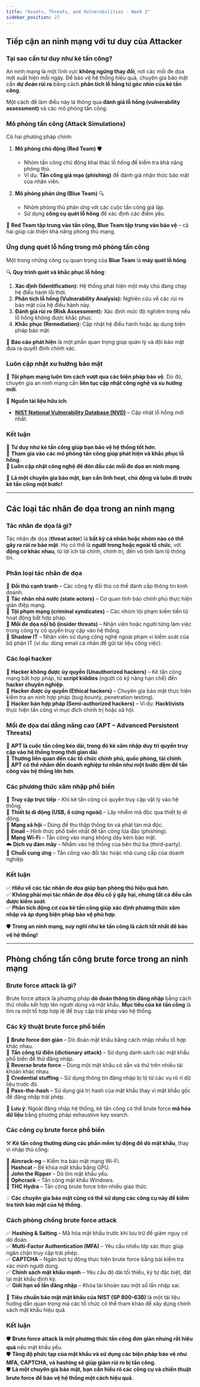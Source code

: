 ```yaml
---
title: "Assets, Threats, and Vulnerabilities - Week 2"
sidebar_position: 27
---
```


## **Tiếp cận an ninh mạng với tư duy của Attacker**

### **Tại sao cần tư duy như kẻ tấn công?**

An ninh mạng là một lĩnh vực **không ngừng thay đổi**, nơi các mối đe dọa mới xuất hiện mỗi ngày. Để bảo vệ hệ thống hiệu quả, chuyên gia bảo mật cần **dự đoán rủi ro** bằng cách **phân tích lỗ hổng từ góc nhìn của kẻ tấn công**.

Một cách để làm điều này là thông qua **đánh giá lỗ hổng (vulnerability assessment)** và các mô phỏng tấn công.

### **Mô phỏng tấn công (Attack Simulations)**

Có hai phương pháp chính:

1. **Mô phỏng chủ động (Red Team)** 🛡️

   - Nhóm tấn công chủ động khai thác lỗ hổng để kiểm tra khả năng phòng thủ.
   - Ví dụ: **Tấn công giả mạo (phishing)** để đánh giá nhận thức bảo mật của nhân viên.

2. **Mô phỏng phản ứng (Blue Team)** 🔍
   - Nhóm phòng thủ phản ứng với các cuộc tấn công giả lập.
   - Sử dụng **công cụ quét lỗ hổng** để xác định các điểm yếu.

🔹 **Red Team tập trung vào tấn công, Blue Team tập trung vào bảo vệ** – cả hai giúp cải thiện khả năng phòng thủ mạng.

### **Ứng dụng quét lỗ hổng trong mô phỏng tấn công**

Một trong những công cụ quan trọng của **Blue Team** là **máy quét lỗ hổng**.

🔍 **Quy trình quét và khắc phục lỗ hổng**:

1. **Xác định (Identification):** Hệ thống phát hiện một máy chủ đang chạy hệ điều hành lỗi thời.
2. **Phân tích lỗ hổng (Vulnerability Analysis):** Nghiên cứu về các rủi ro bảo mật của hệ điều hành này.
3. **Đánh giá rủi ro (Risk Assessment):** Xác định mức độ nghiêm trọng nếu lỗ hổng không được khắc phục.
4. **Khắc phục (Remediation):** Cập nhật hệ điều hành hoặc áp dụng biện pháp bảo mật.

📌 **Báo cáo phát hiện** là một phần quan trọng giúp quản lý và đội bảo mật đưa ra quyết định chính xác.

### **Luôn cập nhật xu hướng bảo mật**

🚀 **Tội phạm mạng luôn tìm cách vượt qua các biện pháp bảo vệ**. Do đó, chuyên gia an ninh mạng cần **liên tục cập nhật công nghệ và xu hướng mới**.

📖 **Nguồn tài liệu hữu ích**:

- **[NIST National Vulnerability Database (NVD)](https://nvd.nist.gov/)** – Cập nhật lỗ hổng mới nhất.

### **Kết luận**

🔹 **Tư duy như kẻ tấn công giúp bạn bảo vệ hệ thống tốt hơn**.  
🔹 **Tham gia vào các mô phỏng tấn công giúp phát hiện và khắc phục lỗ hổng**.  
🔹 **Luôn cập nhật công nghệ để đón đầu các mối đe dọa an ninh mạng**.

🚀 **Là một chuyên gia bảo mật, bạn cần linh hoạt, chủ động và luôn đi trước kẻ tấn công một bước!**

---

## **Các loại tác nhân đe dọa trong an ninh mạng**

### **Tác nhân đe dọa là gì?**

Tác nhân đe dọa (**threat actor**) là **bất kỳ cá nhân hoặc nhóm nào có thể gây ra rủi ro bảo mật**. Họ có thể là **người trong hoặc ngoài tổ chức**, với **động cơ khác nhau**, từ lợi ích tài chính, chính trị, đến vô tình làm lộ thông tin.

### **Phân loại tác nhân đe dọa**

🔹 **Đối thủ cạnh tranh** – Các công ty đối thủ có thể đánh cắp thông tin kinh doanh.  
🔹 **Tác nhân nhà nước (state actors)** – Cơ quan tình báo chính phủ thực hiện gián điệp mạng.  
🔹 **Tội phạm mạng (criminal syndicates)** – Các nhóm tội phạm kiếm tiền từ hoạt động bất hợp pháp.  
🔹 **Mối đe dọa nội bộ (insider threats)** – Nhân viên hoặc người từng làm việc trong công ty có quyền truy cập vào hệ thống.  
🔹 **Shadow IT** – Nhân viên sử dụng công nghệ ngoài phạm vi kiểm soát của bộ phận IT (ví dụ: dùng email cá nhân để gửi tài liệu công việc).

### **Các loại hacker**

🔸 **Hacker không được ủy quyền (Unauthorized hackers)** – Kẻ tấn công mạng bất hợp pháp, từ **script kiddies** (người có kỹ năng hạn chế) đến **hacker chuyên nghiệp**.  
🔸 **Hacker được ủy quyền (Ethical hackers)** – Chuyên gia bảo mật thực hiện kiểm tra an ninh hợp pháp (bug bounty, penetration testing).  
🔸 **Hacker bán hợp pháp (Semi-authorized hackers)** – Ví dụ: **Hacktivists** thực hiện tấn công vì mục đích chính trị hoặc xã hội.

### **Mối đe dọa dai dẳng nâng cao (APT – Advanced Persistent Threats)**

🔹 **APT là cuộc tấn công kéo dài, trong đó kẻ xâm nhập duy trì quyền truy cập vào hệ thống trong thời gian dài**.  
🔹 **Thường liên quan đến các tổ chức chính phủ, quốc phòng, tài chính**.  
🔹 **APT có thể nhắm đến doanh nghiệp tư nhân như một bước đệm để tấn công vào hệ thống lớn hơn**.

### **Các phương thức xâm nhập phổ biến**

🚪 **Truy cập trực tiếp** – Khi kẻ tấn công có quyền truy cập vật lý vào hệ thống.  
💾 **Thiết bị di động (USB, ổ cứng ngoài)** – Lây nhiễm mã độc qua thiết bị di động.  
📱 **Mạng xã hội** – Dùng để thu thập thông tin và phát tán mã độc.  
📧 **Email** – Hình thức phổ biến nhất để tấn công lừa đảo (phishing).  
📡 **Mạng Wi-Fi** – Tấn công vào mạng không dây kém bảo mật.  
☁️ **Dịch vụ đám mây** – Nhắm vào hệ thống của bên thứ ba (third-party).  
🔗 **Chuỗi cung ứng** – Tấn công vào đối tác hoặc nhà cung cấp của doanh nghiệp.

### **Kết luận**

✅ **Hiểu về các tác nhân đe dọa giúp bạn phòng thủ hiệu quả hơn**.  
✅ **Không phải mọi tác nhân đe dọa đều cố ý gây hại, nhưng tất cả đều cần được kiểm soát**.  
✅ **Phân tích động cơ của kẻ tấn công giúp xác định phương thức xâm nhập và áp dụng biện pháp bảo vệ phù hợp**.

🛡️ **Trong an ninh mạng, suy nghĩ như kẻ tấn công là cách tốt nhất để bảo vệ hệ thống!**

---

## **Phòng chống tấn công brute force trong an ninh mạng**

### **Brute force attack là gì?**

Brute force attack là phương pháp **dò đoán thông tin đăng nhập** bằng cách thử nhiều kết hợp tên người dùng và mật khẩu. **Mục tiêu của kẻ tấn công** là tìm ra một tổ hợp hợp lệ để truy cập trái phép vào hệ thống.

### **Các kỹ thuật brute force phổ biến**

🔹 **Brute force đơn giản** – Dò đoán mật khẩu bằng cách nhập nhiều tổ hợp khác nhau.  
🔹 **Tấn công từ điển (dictionary attack)** – Sử dụng danh sách các mật khẩu phổ biến để thử đăng nhập.  
🔹 **Reverse brute force** – Dùng một mật khẩu có sẵn và thử trên nhiều tài khoản khác nhau.  
🔹 **Credential stuffing** – Sử dụng thông tin đăng nhập bị lộ từ các vụ rò rỉ dữ liệu trước đó.  
🔹 **Pass-the-hash** – Sử dụng giá trị hash của mật khẩu thay vì mật khẩu gốc để đăng nhập trái phép.

📌 **Lưu ý**: Ngoài đăng nhập hệ thống, kẻ tấn công có thể brute force **mã hóa dữ liệu** bằng phương pháp exhaustive key search.

### **Các công cụ brute force phổ biến**

⚒ **Kẻ tấn công thường dùng các phần mềm tự động để dò mật khẩu**, thay vì nhập thủ công:

🔸 **Aircrack-ng** – Kiểm tra bảo mật mạng Wi-Fi.  
🔸 **Hashcat** – Bẻ khóa mật khẩu bằng GPU.  
🔸 **John the Ripper** – Dò tìm mật khẩu yếu.  
🔸 **Ophcrack** – Tấn công mật khẩu Windows.  
🔸 **THC Hydra** – Tấn công brute force trên nhiều giao thức.

💡 **Các chuyên gia bảo mật cũng có thể sử dụng các công cụ này để kiểm tra tính bảo mật của hệ thống.**

### **Cách phòng chống brute force attack**

✅ **Hashing & Salting** – Mã hóa mật khẩu trước khi lưu trữ để giảm nguy cơ dò đoán.  
✅ **Multi-Factor Authentication (MFA)** – Yêu cầu nhiều lớp xác thực giúp ngăn chặn truy cập trái phép.  
✅ **CAPTCHA** – Ngăn bot tự động thực hiện brute force bằng bài kiểm tra xác minh người dùng.  
✅ **Chính sách mật khẩu mạnh** – Yêu cầu độ dài tối thiểu, ký tự đặc biệt, đặt lại mật khẩu định kỳ.  
✅ **Giới hạn số lần đăng nhập** – Khóa tài khoản sau một số lần nhập sai.

🔹 **Tiêu chuẩn bảo mật mật khẩu của NIST (SP 800-63B)** là một tài liệu hướng dẫn quan trọng mà các tổ chức có thể tham khảo để xây dựng chính sách mật khẩu hiệu quả.

### **Kết luận**

🛡 **Brute force attack là một phương thức tấn công đơn giản nhưng rất hiệu quả** nếu mật khẩu yếu.  
🛡 **Tăng độ phức tạp của mật khẩu và sử dụng các biện pháp bảo vệ như MFA, CAPTCHA, và hashing sẽ giúp giảm rủi ro bị tấn công.**  
🛡 **Là một chuyên gia bảo mật, bạn cần hiểu rõ các công cụ và chiến thuật brute force để bảo vệ hệ thống một cách hiệu quả.**
